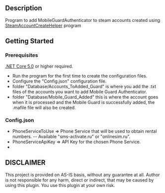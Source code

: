 ## Description
Program to add MobileGuardAuthenticator to steam accounts created using [SteamAccountCreateHelper](https://github.com/Cappi1998/SteamAccountCreateHelper) program

## Getting Started

### Prerequisites
[.NET Core 5.0](https://dotnet.microsoft.com/download) or higher required. 

- Run the program for the first time to create the configuration files.
- Configure the "Config.json" configuration file.
- folder "Database/Accounts_ToAdded_Guard" is where you add the .txt files of the accounts you want to add Mobile Guard Authenticator.
- folder "Database/Mobile_Guard_Added" this is where the account goes when it is processed and the Mobile Guard is successfully added, the .mafile file will also be created.


### Config.json
- PhoneServiceToUse => Phone Service that will be used to obtain rental numbers.
   -- Available "sms-activate.ru" or "onlinesim.ru".
- PhoneServiceApiKey => API Key for the chosen Phone Service.
- 



## DISCLAIMER
This project is provided on AS-IS basis, without any guarantee at all. Author is not responsible for any harm, direct or indirect, that may be caused by using this plugin. You use this plugin at your own risk.
